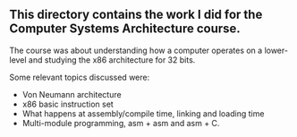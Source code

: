 ## This directory contains the work I did for the Computer Systems Architecture course.

The course was about understanding how a computer operates on a lower-level and studying the x86 architecture for 32 bits. 

Some relevant topics discussed were:
* Von Neumann architecture
* x86 basic instruction set
* What happens at assembly/compile time, linking and loading time
* Multi-module programming, asm + asm and asm + C.